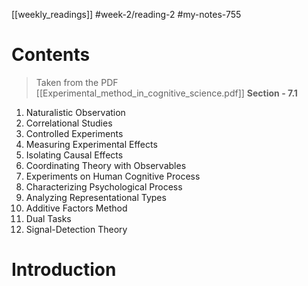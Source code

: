 [[weekly_readings]] #week-2/reading-2 #my-notes-755 

# Contents

> Taken from the PDF [[Experimental_method_in_cognitive_science.pdf]]
> **Section - 7.1**

1. Naturalistic Observation
2. Correlational Studies
3. Controlled Experiments
4. Measuring Experimental Effects
5. Isolating Causal Effects
6. Coordinating Theory with Observables
7. Experiments on Human Cognitive Process
8. Characterizing Psychological Process
9. Analyzing Representational Types
10. Additive Factors Method
11. Dual Tasks
12. Signal-Detection Theory

# Introduction


